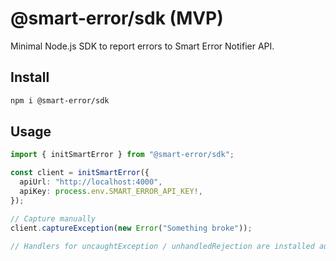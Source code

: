 # @smart-error/sdk (MVP)

Minimal Node.js SDK to report errors to Smart Error Notifier API.

## Install

```bash
npm i @smart-error/sdk
```

## Usage

```ts
import { initSmartError } from "@smart-error/sdk";

const client = initSmartError({
  apiUrl: "http://localhost:4000",
  apiKey: process.env.SMART_ERROR_API_KEY!,
});

// Capture manually
client.captureException(new Error("Something broke"));

// Handlers for uncaughtException / unhandledRejection are installed automatically
```
